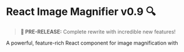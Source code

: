 # React Image Magnifier v0.9 🔍

> **🚀 PRE-RELEASE:** Complete rewrite with incredible new features!

A powerful, feature-rich React component for image magnification with 